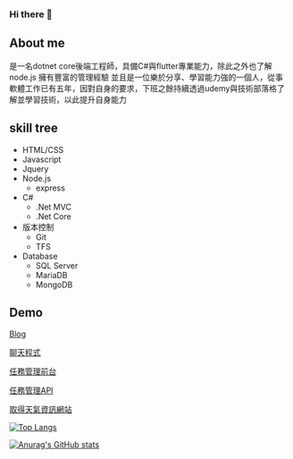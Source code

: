 ### Hi there 👋
## About me
是一名dotnet core後端工程師，具備C#與flutter專業能力，除此之外也了解node.js
擁有豐富的管理經驗
並且是一位樂於分享、學習能力強的一個人，從事軟體工作已有五年，因對自身的要求，下班之餘持續透過udemy與技術部落格了解並學習技術，以此提升自身能力

## skill tree
+ HTML/CSS
+ Javascript
+ Jquery
+ Node.js
  + express
+ C#
  + .Net MVC
  + .Net Core
+ 版本控制
  + Git
  + TFS
+ Database
  + SQL Server
  + MariaDB
  + MongoDB

## Demo
[Blog](https://ci-yu.github.io)

[聊天程式](https://github.com/CI-YU/chat-app)

[任務管理前台](https://github.com/CI-YU/todolist)

[任務管理API](https://github.com/CI-YU/task-manager-api)

[取得天氣資訊網站](https://github.com/CI-YU/node-weather-website)


<!--
**CI-YU/CI-YU** is a ✨ _special_ ✨ repository because its `README.md` (this file) appears on your GitHub profile.

Here are some ideas to get you started:

- 🔭 I’m currently working on ...
- 🌱 I’m currently learning ...
- 👯 I’m looking to collaborate on ...
- 🤔 I’m looking for help with ...
- 💬 Ask me about ...
- 📫 How to reach me: ...
- 😄 Pronouns: ...
- ⚡ Fun fact: ...
-->
[![Top Langs](https://github-readme-stats.vercel.app/api/top-langs/?username=CI-YU&layout=compact&hide=html,css)](https://github.com/anuraghazra/github-readme-stats)

[![Anurag's GitHub stats](https://github-readme-stats.vercel.app/api?username=CI-YU&show_icons=true)](https://github.com/anuraghazra/github-readme-stats)
